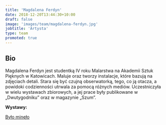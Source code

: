 ```yaml
---
title: 'Magdalena Ferdyn'
date: 2018-12-20T13:44:30+10:00
draft: false
image: 'images/team/magdalena-ferdyn.jpg'
jobtitle: 'Artysta'
type: team
promoted: true
---
```


## Bio

Magdalena Ferdyn jest studentką IV roku Malarstwa na Akademii Sztuk Pięknych w Katowicach. Maluje oraz tworzy instalacje, które bazują na zdjęciach detali. Stara się być czujną obserwatorką, tego, co ją otacza, a powidoki codzienności utrwala za pomocą różnych mediów. Uczestniczyła w wielu wystawach zbiorowych, a jej prace były publikowane w „Dwutygodniku” oraz w magazynie „Szum”.

**Wystawy:**

[Było minęło](/wystawy/bylo-minelo)

